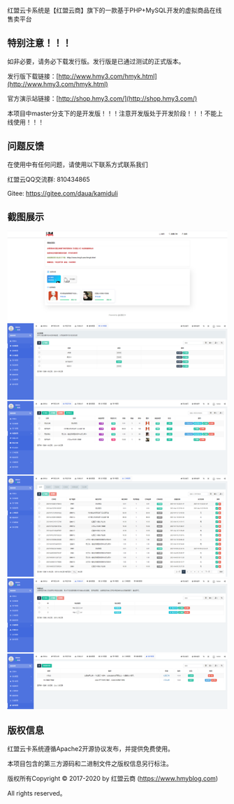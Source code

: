 红盟云卡系统是【红盟云商】旗下的一款基于PHP+MySQL开发的虚拟商品在线售卖平台

## 特别注意！！！

如非必要，请务必下载发行版。发行版是已通过测试的正式版本。

发行版下载链接：[http://www.hmy3.com/hmyk.html](http://www.hmy3.com/hmyk.html)

官方演示站链接：[http://shop.hmy3.com/](http://shop.hmy3.com/)

本项目中master分支下的是开发版！！！注意开发版处于开发阶段！！！不能上线使用！！！

## 问题反馈

在使用中有任何问题，请使用以下联系方式联系我们

红盟云QQ交流群: 810434865

Gitee: https://gitee.com/daua/kamiduli

## 截图展示
![img_5.png](img_5.png)
![img.png](img.png)
![img_1.png](img_1.png)
![img_2.png](img_2.png)
![img_3.png](img_3.png)
![img_4.png](img_4.png)


## 版权信息

红盟云卡系统遵循Apache2开源协议发布，并提供免费使用。

本项目包含的第三方源码和二进制文件之版权信息另行标注。

版权所有Copyright © 2017-2020 by 红盟云商 (https://www.hmyblog.com)

All rights reserved。

